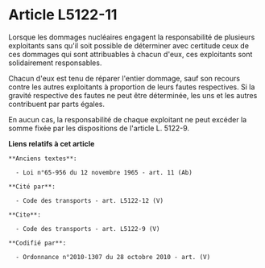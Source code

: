 # Article L5122-11

Lorsque les dommages nucléaires engagent la responsabilité de plusieurs exploitants sans qu'il soit possible de déterminer
avec certitude ceux de ces dommages qui sont attribuables à chacun d'eux, ces exploitants sont solidairement responsables. 

Chacun d'eux est tenu de réparer l'entier dommage, sauf son recours contre les autres exploitants à proportion de leurs
fautes respectives. Si la gravité respective des fautes ne peut être déterminée, les uns et les autres contribuent par parts
égales. 

En aucun cas, la responsabilité de chaque exploitant ne peut excéder la somme fixée par les dispositions de l'article L.
5122-9.

**Liens relatifs à cet article**

	**Anciens textes**:

	  - Loi n°65-956 du 12 novembre 1965 - art. 11 (Ab)

	**Cité par**:

	  - Code des transports - art. L5122-12 (V)

	**Cite**:

	  - Code des transports - art. L5122-9 (V)

	**Codifié par**:

	  - Ordonnance n°2010-1307 du 28 octobre 2010 - art. (V)
